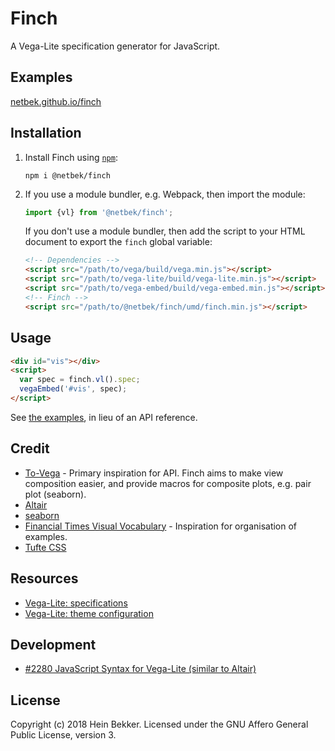 # Finch

A Vega-Lite specification generator for JavaScript.

## Examples

[netbek.github.io/finch](https://netbek.github.io/finch)

## Installation

1. Install Finch using [`npm`](https://www.npmjs.com/):

    ```
    npm i @netbek/finch
    ```

2. If you use a module bundler, e.g. Webpack, then import the module:

    ```javascript
    import {vl} from '@netbek/finch';
    ```

    If you don't use a module bundler, then add the script to your HTML document to export the `finch` global variable:

    ```html
    <!-- Dependencies -->
    <script src="/path/to/vega/build/vega.min.js"></script>
    <script src="/path/to/vega-lite/build/vega-lite.min.js"></script>
    <script src="/path/to/vega-embed/build/vega-embed.min.js"></script>
    <!-- Finch -->
    <script src="/path/to/@netbek/finch/umd/finch.min.js"></script>
    ```

## Usage

```html
<div id="vis"></div>
<script>
  var spec = finch.vl().spec;
  vegaEmbed('#vis', spec);
</script>
```

See [the examples](https://netbek.github.io/finch), in lieu of an API reference.

## Credit

* [To-Vega](https://github.com/gjmcn/to-vega) - Primary inspiration for API. Finch aims to make view composition easier, and provide macros for composite plots, e.g. pair plot (seaborn).
* [Altair](https://github.com/altair-viz/altair)
* [seaborn](https://github.com/mwaskom/seaborn)
* [Financial Times Visual Vocabulary](https://github.com/ft-interactive/chart-doctor/tree/master/visual-vocabulary) - Inspiration for organisation of examples.
* [Tufte CSS](https://github.com/edwardtufte/tufte-css)

## Resources

* [Vega-Lite: specifications](https://vega.github.io/vega-lite/docs/spec.html)
* [Vega-Lite: theme configuration](https://vega.github.io/vega-lite/docs/config.html)

## Development

* [#2280 JavaScript Syntax for Vega-Lite (similar to Altair)](https://github.com/vega/vega-lite/issues/2280)

## License

Copyright (c) 2018 Hein Bekker. Licensed under the GNU Affero General Public License, version 3.
